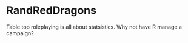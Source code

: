 # RandRedDragons
Table top roleplaying is all about statsistics.  Why not have R manage a campaign? 
